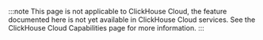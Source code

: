 
:::note
This page is not applicable to ClickHouse Cloud, the feature documented here is not yet available in ClickHouse Cloud services.
See the ClickHouse Cloud Capabilities page for more information.
:::
